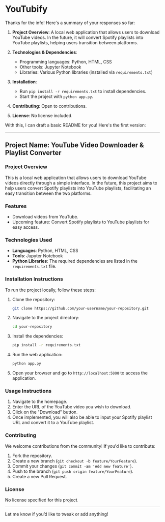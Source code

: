 # YouTubify
Thanks for the info! Here's a summary of your responses so far:

1. **Project Overview**: A local web application that allows users to download YouTube videos. In the future, it will convert Spotify playlists into YouTube playlists, helping users transition between platforms.

2. **Technologies & Dependencies**: 
   - Programming languages: Python, HTML, CSS
   - Other tools: Jupyter Notebook
   - Libraries: Various Python libraries (installed via `requirements.txt`)

3. **Installation**: 
   - Run `pip install -r requirements.txt` to install dependencies.
   - Start the project with `python app.py`.

4. **Contributing**: Open to contributions.

5. **License**: No license included.

With this, I can draft a basic README for you! Here's the first version:

---

## Project Name: YouTube Video Downloader & Playlist Converter

### Project Overview
This is a local web application that allows users to download YouTube videos directly through a simple interface. In the future, this project aims to help users convert Spotify playlists into YouTube playlists, facilitating an easy transition between the two platforms.

### Features
- Download videos from YouTube.
- Upcoming feature: Convert Spotify playlists to YouTube playlists for easy access.

### Technologies Used
- **Languages**: Python, HTML, CSS
- **Tools**: Jupyter Notebook
- **Python Libraries**: The required dependencies are listed in the `requirements.txt` file.

### Installation Instructions

To run the project locally, follow these steps:

1. Clone the repository:

   ```bash
   git clone https://github.com/your-username/your-repository.git
   ```

2. Navigate to the project directory:

   ```bash
   cd your-repository
   ```

3. Install the dependencies:

   ```bash
   pip install -r requirements.txt
   ```

4. Run the web application:

   ```bash
   python app.py
   ```

5. Open your browser and go to `http://localhost:5000` to access the application.

### Usage Instructions
1. Navigate to the homepage.
2. Enter the URL of the YouTube video you wish to download.
3. Click on the "Download" button.
4. Once implemented, you will also be able to input your Spotify playlist URL and convert it to a YouTube playlist.

### Contributing
We welcome contributions from the community! If you'd like to contribute:

1. Fork the repository.
2. Create a new branch (`git checkout -b feature/YourFeature`).
3. Commit your changes (`git commit -am 'Add new feature'`).
4. Push to the branch (`git push origin feature/YourFeature`).
5. Create a new Pull Request.

### License
No license specified for this project.

---

Let me know if you’d like to tweak or add anything!

